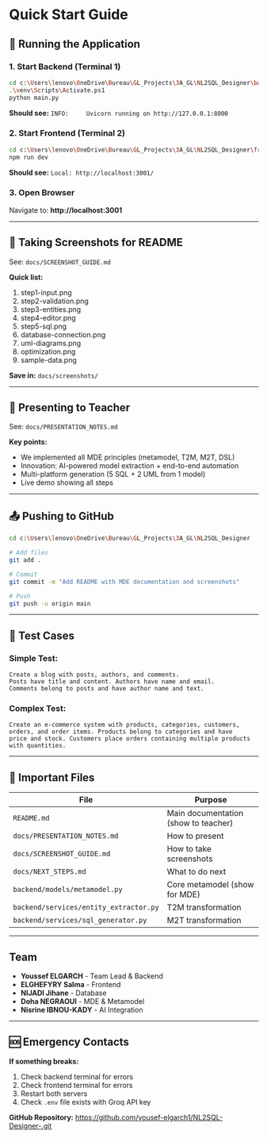 # Quick Start Guide

## 🚀 Running the Application

### 1. Start Backend (Terminal 1)
```bash
cd c:\Users\lenovo\OneDrive\Bureau\GL_Projects\3A_GL\NL2SQL_Designer\backend
.\venv\Scripts\Activate.ps1
python main.py
```
**Should see:** `INFO:     Uvicorn running on http://127.0.0.1:8000`

### 2. Start Frontend (Terminal 2)
```bash
cd c:\Users\lenovo\OneDrive\Bureau\GL_Projects\3A_GL\NL2SQL_Designer\frontend
npm run dev
```
**Should see:** `Local: http://localhost:3001/`

### 3. Open Browser
Navigate to: **http://localhost:3001**

---

## 📸 Taking Screenshots for README

See: `docs/SCREENSHOT_GUIDE.md`

**Quick list:**
1. step1-input.png
2. step2-validation.png
3. step3-entities.png
4. step4-editor.png
5. step5-sql.png
6. database-connection.png
7. uml-diagrams.png
8. optimization.png
9. sample-data.png

**Save in:** `docs/screenshots/`

---

## 🎤 Presenting to Teacher

See: `docs/PRESENTATION_NOTES.md`

**Key points:**
- We implemented all MDE principles (metamodel, T2M, M2T, DSL)
- Innovation: AI-powered model extraction + end-to-end automation
- Multi-platform generation (5 SQL + 2 UML from 1 model)
- Live demo showing all steps

---

## 📤 Pushing to GitHub

```bash
cd c:\Users\lenovo\OneDrive\Bureau\GL_Projects\3A_GL\NL2SQL_Designer

# Add files
git add .

# Commit
git commit -m "Add README with MDE documentation and screenshots"

# Push
git push -u origin main
```

---

## 🧪 Test Cases

### Simple Test:
```
Create a blog with posts, authors, and comments.
Posts have title and content. Authors have name and email.
Comments belong to posts and have author name and text.
```

### Complex Test:
```
Create an e-commerce system with products, categories, customers,
orders, and order items. Products belong to categories and have
price and stock. Customers place orders containing multiple products
with quantities.
```

---

## 📁 Important Files

| File | Purpose |
|------|---------|
| `README.md` | Main documentation (show to teacher) |
| `docs/PRESENTATION_NOTES.md` | How to present |
| `docs/SCREENSHOT_GUIDE.md` | How to take screenshots |
| `docs/NEXT_STEPS.md` | What to do next |
| `backend/models/metamodel.py` | Core metamodel (show for MDE) |
| `backend/services/entity_extractor.py` | T2M transformation |
| `backend/services/sql_generator.py` | M2T transformation |

---

## Team

- **Youssef ELGARCH** - Team Lead & Backend
- **ELGHEFYRY Salma** - Frontend
- **NIJADI Jihane** - Database
- **Doha NEGRAOUI** - MDE & Metamodel
- **Nisrine IBNOU-KADY** - AI Integration

---

## 🆘 Emergency Contacts

**If something breaks:**
1. Check backend terminal for errors
2. Check frontend terminal for errors
3. Restart both servers
4. Check `.env` file exists with Groq API key

**GitHub Repository:**
https://github.com/yousef-elgarch1/NL2SQL-Designer-.git
